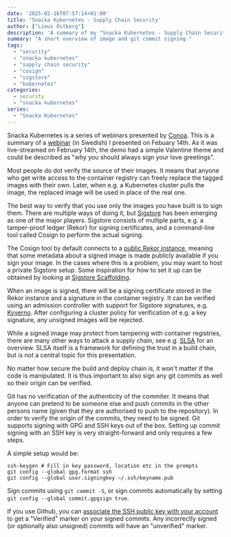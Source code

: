 ```yaml
---
date: '2025-02-16T07:57:14+01:00'
title: 'Snacka Kubernetes - Supply Chain Security'
author: ["Linus Östberg"]
description: 'A summary of my "Snacka Kubernetes - Supply Chain Security" presentation, with an overview of image and git commit signing.'
summary: "A short overview of image and git commit signing."
tags:
  - "security"
  - "snacka kubernetes"
  - "supply chain security"
  - "cosign"
  - "sigstore"
  - "kubernetes"
categories: 
  - security
  - "snacka kubernetes"
series: 
  - "Snacka Kubernetes"
---
```


Snacka Kubernetes is a series of webinars presented by [Conoa](https://www.conoa.se/). This is a summary of a [webinar](https://www.youtube.com/watch?v=i7pjf3Tnfxk) (in Swedish) I presented on Febuary 14th. As it was live-streamed on February 14th, the demo had a simple Valentine theme and could be described as "why you should always sign your love greetings".

Most people do dot verify the source of their images. It means that anyone who get write access to the container registry can freely replace the tagged images with their own. Later, when e.g. a Kubernetes cluster pulls the image, the replaced image will be used in place of the real one.

The best way to verify that you use only the images you have built is to sign them. There are multiple ways of doing it, but [Sigstore](https://www.sigstore.dev/) has been emerging as one of the major players. Sigstore consists of multiple parts, e.g. a tamper-proof ledger (Rekor) for signing certificates, and a command-line tool called Cosign to perform the actual signing.

The Cosign tool by default connects to a [public Rekor instance](https://rekor.sigstore.dev/), meaning that some metadata about a signed image is made publicly available if you sign your image. In the cases where this is a problem, you may want to host a private Sigstore setup. Some inspiration for how to set it up can be obtained by looking at [Sigstore Scaffolding](https://github.com/sigstore/scaffolding).

When an image is signed, there will be a signing certificate stored in the Rekor instance and a signature in the container registry. It can be verified using an admission controller with support for Sigstore signatures, e.g. [Kyverno](https://kyverno.io/docs/writing-policies/verify-images/sigstore/). After configuring a cluster policy for verification of e.g. a key signature, any unsigned images will be rejected.

While a signed image may protect from tampering with container registries, there are many other ways to attack a supply chain, see e.g. [SLSA](https://slsa.dev/spec/v1.0/threats-overview) for an overview. SLSA itself is a framework for defining the trust in a build chain, but is not a central topic for this presentation.

No matter how secure the build and deploy chain is, it won't matter if the code is manipulated. It is thus important to also sign any git commits as well so their origin can be verified.

Git has no verification of the authenticity of the commiter. It means that anyone can pretend to be someone else and push commits in the other persons name (given that they are authorised to push to the repository). In order to verify the origin of the commits, they need to be signed. Git supports signing with GPG and SSH keys out of the box. Setting up commit signing with an SSH key is very straight-forward and only requires a few steps.

A simple setup would be:
```
ssh-keygen # Fill in key password, location etc in the prompts
git config --global gpg.format ssh
git config --global user.signingkey ~/.ssh/keyname.pub
```

Sign commits using `git commit -S`, or sign commits automatically by setting `git config --global commit.gpgsign true`.

If you use Github, you can [associate the SSH public key with your account](https://docs.github.com/en/authentication/connecting-to-github-with-ssh/adding-a-new-ssh-key-to-your-github-account) to get a "Verified" marker on your signed commits. Any incorrectly signed (or optionally also unsigned) commits will have an "unverified" marker.
